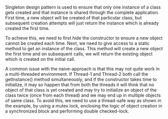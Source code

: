 Singleton design pattern is used to ensure that
only one instance of a class gets created and that 
instance is shared through the complete application.
First time, a new object will be created of that 
particular class, but subsequent creation attempts 
will just return the instance which is already created
the first time.

To achieve this, we need to first hide the constructor
to ensure a new object cannot be created each time.
Next, we need to give access to a static method to get
an instance of the class. This method will create a 
new object the first time and on subsequent calls, 
we will return the existing object which is created
on the initial call.

A common issue with the naive-approach is that this may 
not quite work in a multi-threaded environment.
If Thread-1 and Thread-2 both call the getInstance()
method simultaneously, and if the constructor takes time
to initialize, it may so happen that from both the threads
it will think that no object of that class is yet created
and may try to initialize an object of the class twice (once
from each thread) and we may end up in multiple objects of same
class. To avoid this, we need to use a thread-safe way as shown
in the example, by using a mutex lock, enclosing the logic of 
object creation in a synchronized block and performing
double checked-lock.